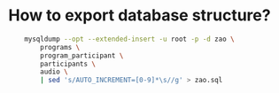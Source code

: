 # How to export database structure?

``` bash
    mysqldump --opt --extended-insert -u root -p -d zao \
        programs \
        program_participant \
        participants \
        audio \
        | sed 's/AUTO_INCREMENT=[0-9]*\s//g' > zao.sql
```
